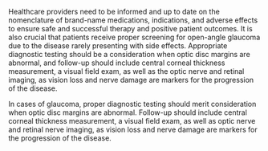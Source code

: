 Healthcare providers need to be informed and up to date on the nomenclature of brand-name medications, indications, and adverse effects to ensure safe and successful therapy and positive patient outcomes. It is also crucial that patients receive proper screening for open-angle glaucoma due to the disease rarely presenting with side effects. Appropriate diagnostic testing should be a consideration when optic disc margins are abnormal, and follow-up should include central corneal thickness measurement, a visual field exam, as well as the optic nerve and retinal imaging, as vision loss and nerve damage are markers for the progression of the disease.

In cases of glaucoma, proper diagnostic testing should merit consideration when optic disc margins are abnormal. Follow-up should include central corneal thickness measurement, a visual field exam, as well as optic nerve and retinal nerve imaging, as vision loss and nerve damage are markers for the progression of the disease.